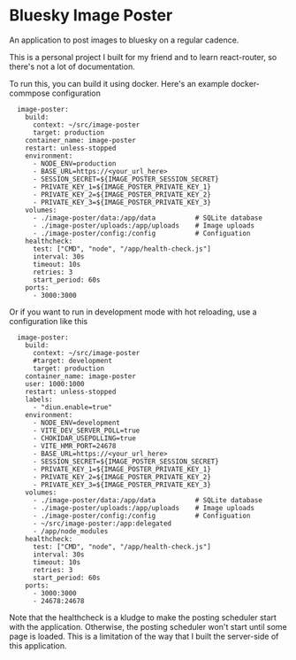 # Bluesky Image Poster
An application to post images to bluesky on a regular cadence.

This is a personal project I built for my friend and to learn react-router, so there's not a lot of documentation.

To run this, you can build it using docker. Here's an example docker-commpose configuration
```
  image-poster:
    build:
      context: ~/src/image-poster
      target: production
    container_name: image-poster
    restart: unless-stopped
    environment:
      - NODE_ENV=production
      - BASE_URL=https://<your_url_here>
      - SESSION_SECRET=${IMAGE_POSTER_SESSION_SECRET}
      - PRIVATE_KEY_1=${IMAGE_POSTER_PRIVATE_KEY_1}
      - PRIVATE_KEY_2=${IMAGE_POSTER_PRIVATE_KEY_2}
      - PRIVATE_KEY_3=${IMAGE_POSTER_PRIVATE_KEY_3}
    volumes:
      - ./image-poster/data:/app/data          # SQLite database
      - ./image-poster/uploads:/app/uploads    # Image uploads
      - ./image-poster/config:/config          # Configuation
    healthcheck:
      test: ["CMD", "node", "/app/health-check.js"]
      interval: 30s
      timeout: 10s
      retries: 3
      start_period: 60s
    ports:
      - 3000:3000
```

Or if you want to run in development mode with hot reloading, use a configuration like this
```
  image-poster:
    build:
      context: ~/src/image-poster
      #target: development
      target: production
    container_name: image-poster
    user: 1000:1000
    restart: unless-stopped
    labels:
      - "diun.enable=true"
    environment:
      - NODE_ENV=development
      - VITE_DEV_SERVER_POLL=true
      - CHOKIDAR_USEPOLLING=true
      - VITE_HMR_PORT=24678
      - BASE_URL=https://<your_url_here>
      - SESSION_SECRET=${IMAGE_POSTER_SESSION_SECRET}
      - PRIVATE_KEY_1=${IMAGE_POSTER_PRIVATE_KEY_1}
      - PRIVATE_KEY_2=${IMAGE_POSTER_PRIVATE_KEY_2}
      - PRIVATE_KEY_3=${IMAGE_POSTER_PRIVATE_KEY_3}
    volumes:
      - ./image-poster/data:/app/data          # SQLite database
      - ./image-poster/uploads:/app/uploads    # Image uploads
      - ./image-poster/config:/config          # Configuation
      - ~/src/image-poster:/app:delegated
      - /app/node_modules
    healthcheck:
      test: ["CMD", "node", "/app/health-check.js"]
      interval: 30s
      timeout: 10s
      retries: 3
      start_period: 60s
    ports:
      - 3000:3000
      - 24678:24678
```

Note that the healthcheck is a kludge to make the posting scheduler start with the application. Otherwise, the posting scheduler won't start until some page is loaded. This is a limitation of the way that I built the server-side of this application.
